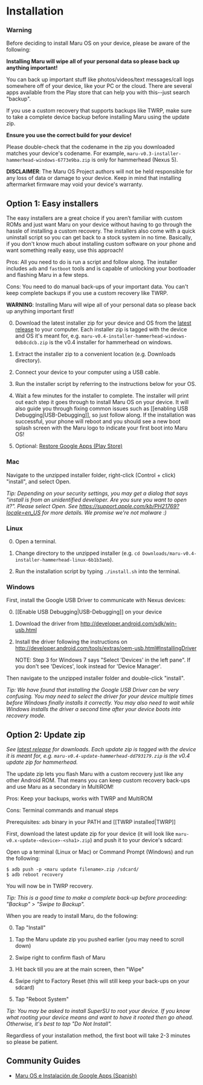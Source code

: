 # Installation

### Warning

Before deciding to install Maru OS on your device, please be aware of the following:

**Installing Maru will wipe all of your personal data so please back up anything important!**

You can back up important stuff like photos/videos/text messages/call logs somewhere off of your device, like your PC or the cloud. There are several apps available from the Play store that can help you with this--just search "backup".

If you use a custom recovery that supports backups like TWRP, make sure to take a complete device backup before installing Maru using the update zip.

**Ensure you use the correct build for your device!**

Please double-check that the codename in the zip you downloaded matches your device's
codename. For example, `maru-v0.3-installer-hammerhead-windows-6773e9ba.zip` is
only for hammerhead (Nexus 5).

**DISCLAIMER**: The Maru OS Project authors will not be held responsible for any loss of data or damage to your device. Keep in mind that installing aftermarket firmware may void your device's warranty.

## Option 1: Easy installers

The easy installers are a great choice if you aren’t familiar with custom ROMs and just want Maru on your device without having to go through the hassle of installing a custom recovery. The installers also come with a quick uninstall script so you can get back to a stock system in no time. Basically, if you don't know much about installing custom software on your phone and want something really easy, use this approach!

Pros: All you need to do is run a script and follow along. The installer includes `adb` and `fastboot` tools and is capable of unlocking your bootloader and flashing Maru in a few steps.

Cons: You need to do manual back-ups of your important data. You can't keep complete backups if you use a custom recovery like TWRP.

**WARNING**: Installing Maru will wipe all of your personal data so please back up anything important first!

0. Download the latest installer zip for your device and OS from the [latest release](https://github.com/maruos/maruos/releases) to your computer. Each installer zip is tagged with the device and OS it's meant for, e.g. `maru-v0.4-installer-hammerhead-windows-0db8cdcb.zip` is the v0.4 installer for hammerhead on windows.

0. Extract the installer zip to a convenient location (e.g. Downloads directory).

0. Connect your device to your computer using a USB cable.

0. Run the installer script by referring to the instructions below for your OS.

0. Wait a few minutes for the installer to complete. The installer will print out each step it goes through to install Maru OS on your device. It will also guide you through fixing common issues such as [[enabling USB Debugging|USB-Debugging]], so just follow along. If the installation was successful, your phone will reboot and you should see a new boot splash screen with the Maru logo to indicate your first boot into Maru OS!

0. Optional: [Restore Google Apps (Play Store)](https://groups.google.com/d/msg/maru-os/S8PUEqqK10M/NMI9LFUyAQAJ)

### Mac

Navigate to the unzipped installer folder, right-click (Control + click) "install",
and select Open.

*Tip: Depending on your security settings, you may get a dialog that says
"install is from an unidentified developer. Are you sure you want to open it?".
Please select Open. See https://support.apple.com/kb/PH21769?locale=en_US for
more details. We promise we're not malware :)*

### Linux

0. Open a terminal.

0. Change directory to the unzipped installer (e.g. `cd Downloads/maru-v0.4-installer-hammerhead-linux-6b1b3aeb`).

0. Run the installation script by typing `./install.sh` into the terminal.

### Windows

First, install the Google USB Driver to communicate with Nexus devices:

0.  [[Enable USB Debugging|USB-Debugging]] on your device

0.  Download the driver from http://developer.android.com/sdk/win-usb.html

0.  Install the driver following the instructions on
    http://developer.android.com/tools/extras/oem-usb.html#InstallingDriver

    NOTE: Step 3 for Windows 7 says "Select 'Devices' in the left pane". If you
    don't see 'Devices', look instead for 'Device Manager'.

Then navigate to the unzipped installer folder and double-click "install".

*Tip: We have found that installing the Google USB Driver can be very confusing.
You may need to select the driver for your device multiple times before
Windows finally installs it correctly. You may also need to wait while Windows
installs the driver a second time after your device boots into recovery mode.*



## Option 2: Update zip

*See [latest release](https://github.com/maruos/maruos/releases) for downloads. Each update zip is tagged with the device it is meant for, e.g. `maru-v0.4-update-hammerhead-dd793179.zip` is the v0.4 update zip for hammerhead.*

The update zip lets you flash Maru with a custom recovery just like any other Android ROM. That means you can keep custom recovery back-ups and use Maru as a secondary in MultiROM!

Pros: Keep your backups, works with TWRP and MultiROM

Cons: Terminal commands and manual steps

Prerequisites: `adb` binary in your PATH and [[TWRP installed|TWRP]]

First, download the latest update zip for your device (it will look like `maru-v0.x-update-<device>-<sha1>.zip`) and push it to your device's sdcard:

Open up a terminal (Linux or Mac) or Command Prompt (Windows) and run the following:

    $ adb push -p <maru update filename>.zip /sdcard/
    $ adb reboot recovery

You will now be in TWRP recovery. 

*Tip: This is a good time to make a complete back-up before proceeding: "Backup" > "Swipe to Backup".*

When you are ready to install Maru, do the following:

0. Tap "Install"

0. Tap the Maru update zip you pushed earlier (you may need to scroll down)

0. Swipe right to confirm flash of Maru

0. Hit back till you are at the main screen, then "Wipe"

0. Swipe right to Factory Reset (this will still keep your back-ups on your sdcard)

0. Tap "Reboot System"

*Tip: You may be asked to install SuperSU to root your device. If you know what rooting your
device means and want to have it rooted then go ahead. Otherwise, it's best to tap
"Do Not Install".*

Regardless of your installation method, the first boot will take 2-3 minutes so please be patient.

## Community Guides

* [Maru OS e Instalación de Google Apps (Spanish)](http://www.elsate.com/viewtopic.php?t=1015)
